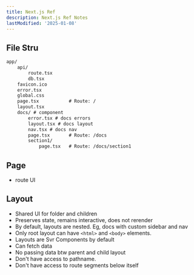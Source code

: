```yaml
---
title: Next.js Ref
description: Next.js Ref Notes
lastModified: '2025-01-08'
---
```


## File Stru

```txt
app/
    api/
        route.tsx
        db.tsx
    favicon.ico
    error.tsx
    global.css
    page.tsx           # Route: /
    layout.tsx
    docs/ # component
        error.tsx # docs errors
        layout.tsx # docs layout
        nav.tsx # docs nav
        page.tsx       # Route: /docs
        section1/
            page.tsx   # Route: /docs/section1
```

## Page

- route UI

## Layout

- Shared UI for folder and children
- Preserves state, remains interactive, does not rerender
- By default, layouts are nested. Eg, docs with custom sidebar and nav
- Only root layout can have `<html>` and `<body>` elements.
- Layouts are Svr Components by default
- Can fetch data
- No passing data btw parent and child layout
- Don't have access to pathname.
- Don't have access to route segments below itself
